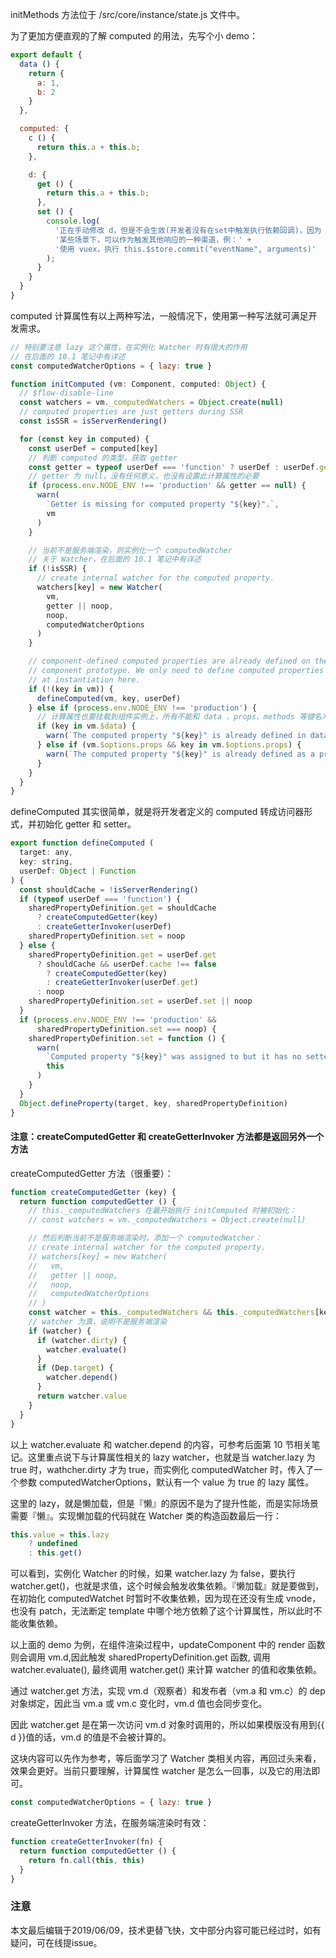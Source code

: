 initMethods 方法位于 /src/core/instance/state.js 文件中。

为了更加方便直观的了解 computed 的用法，先写个小 demo：

``` javascript
export default {
  data () {
    return {
      a: 1,
      b: 2
    }
  },

  computed: {
    c () {
      return this.a + this.b;
    },

    d: {
      get () {
        return this.a + this.b;
      },
      set () {
        console.log(
          '正在手动修改 d，但是不会生效(开发者没有在set中触发执行依赖回调)，因为 d 作为 观察者，只依赖于 a 和 b' +
          '某些场景下，可以作为触发其他响应的一种渠道，例：' +
          '使用 vuex，执行 this.$store.commit("eventName", arguments)'
        );
      }
    }
  }
}
```

computed 计算属性有以上两种写法，一般情况下，使用第一种写法就可满足开发需求。

``` javascript
// 特别要注意 lazy 这个属性，在实例化 Watcher 时有很大的作用
// 在后面的 10.1 笔记中有详述
const computedWatcherOptions = { lazy: true }

function initComputed (vm: Component, computed: Object) {
  // $flow-disable-line
  const watchers = vm._computedWatchers = Object.create(null)
  // computed properties are just getters during SSR
  const isSSR = isServerRendering()

  for (const key in computed) {
    const userDef = computed[key]
    // 判断 computed 的类型，获取 getter
    const getter = typeof userDef === 'function' ? userDef : userDef.get
    // getter 为 null，没有任何意义，也没有设置此计算属性的必要
    if (process.env.NODE_ENV !== 'production' && getter == null) {
      warn(
        `Getter is missing for computed property "${key}".`,
        vm
      )
    }

    // 当前不是服务端渲染，则实例化一个 computedWatcher
    // 关于 Watcher，在后面的 10.1 笔记中有详述
    if (!isSSR) {
      // create internal watcher for the computed property.
      watchers[key] = new Watcher(
        vm,
        getter || noop,
        noop,
        computedWatcherOptions
      )
    }

    // component-defined computed properties are already defined on the
    // component prototype. We only need to define computed properties defined
    // at instantiation here.
    if (!(key in vm)) {
      defineComputed(vm, key, userDef)
    } else if (process.env.NODE_ENV !== 'production') {
      // 计算属性也要挂载到组件实例上，所有不能和 data 、props、methods 等键名冲突
      if (key in vm.$data) {
        warn(`The computed property "${key}" is already defined in data.`, vm)
      } else if (vm.$options.props && key in vm.$options.props) {
        warn(`The computed property "${key}" is already defined as a prop.`, vm)
      }
    }
  }
}
```

defineComputed 其实很简单，就是将开发者定义的 computed 转成访问器形式，并初始化 getter 和 setter。

``` javascript
export function defineComputed (
  target: any,
  key: string,
  userDef: Object | Function
) {
  const shouldCache = !isServerRendering()
  if (typeof userDef === 'function') {
    sharedPropertyDefinition.get = shouldCache
      ? createComputedGetter(key)
      : createGetterInvoker(userDef)
    sharedPropertyDefinition.set = noop
  } else {
    sharedPropertyDefinition.get = userDef.get
      ? shouldCache && userDef.cache !== false
        ? createComputedGetter(key)
        : createGetterInvoker(userDef.get)
      : noop
    sharedPropertyDefinition.set = userDef.set || noop
  }
  if (process.env.NODE_ENV !== 'production' &&
      sharedPropertyDefinition.set === noop) {
    sharedPropertyDefinition.set = function () {
      warn(
        `Computed property "${key}" was assigned to but it has no setter.`,
        this
      )
    }
  }
  Object.defineProperty(target, key, sharedPropertyDefinition)
}
```

#### 注意：createComputedGetter 和 createGetterInvoker 方法都是返回另外一个方法

createComputedGetter 方法（很重要）：

``` javascript
function createComputedGetter (key) {
  return function computedGetter () {
    // this._computedWatchers 在最开始执行 initComputed 时被初始化：
    // const watchers = vm._computedWatchers = Object.create(null)

    // 然后判断当前不是服务端渲染时，添加一个 computedWatcher：
    // create internal watcher for the computed property.
    // watchers[key] = new Watcher(
    //   vm,
    //   getter || noop,
    //   noop,
    //   computedWatcherOptions
    // )
    const watcher = this._computedWatchers && this._computedWatchers[key]
    // watcher 为真，说明不是服务端渲染
    if (watcher) {
      if (watcher.dirty) {
        watcher.evaluate()
      }
      if (Dep.target) {
        watcher.depend()
      }
      return watcher.value
    }
  }
}
```

以上 watcher.evaluate 和 watcher.depend 的内容，可参考后面第 10 节相关笔记。这里重点说下与计算属性相关的 lazy watcher，也就是当 watcher.lazy 为 true 时，wathcher.dirty 才为 true，而实例化 computedWatcher 时，传入了一个参数 computedWatcherOptions，默认有一个 value 为 true 的 lazy 属性。

这里的 lazy，就是懒加载，但是『懒』的原因不是为了提升性能，而是实际场景需要『懒』。实现懒加载的代码就在 Watcher 类的构造函数最后一行：

``` javascript
this.value = this.lazy
    ? undefined
    : this.get()
```
可以看到，实例化 Watcher 的时候，如果 watcher.lazy 为 false，要执行 watcher.get()，也就是求值，这个时候会触发收集依赖。『懒加载』就是要做到，在初始化 computedWatchet 时暂时不收集依赖，因为现在还没有生成 vnode，也没有 patch，无法断定 template 中哪个地方依赖了这个计算属性，所以此时不能收集依赖。

以上面的 demo 为例，在组件渲染过程中，updateComponent 中的 render 函数则会调用 vm.d,因此触发 sharedPropertyDefinition.get 函数, 调用 watcher.evaluate(), 最终调用 watcher.get() 来计算 watcher 的值和收集依赖。

通过 watcher.get 方法，实现 vm.d（观察者）和发布者（vm.a 和 vm.c）的 dep 对象绑定，因此当 vm.a 或 vm.c 变化时，vm.d 值也会同步变化。

因此 watcher.get 是在第一次访问 vm.d 对象时调用的，所以如果模版没有用到{{ d }}值的话，vm.d 的值是不会被计算的。

这块内容可以先作为参考，等后面学习了 Watcher 类相关内容，再回过头来看，效果会更好。当前只要理解，计算属性 watcher 是怎么一回事，以及它的用法即可。

``` javascript
const computedWatcherOptions = { lazy: true }
```
createGetterInvoker 方法，在服务端渲染时有效：

``` javascript
function createGetterInvoker(fn) {
  return function computedGetter () {
    return fn.call(this, this)
  }
}
```

### 注意
本文最后编辑于2019/06/09，技术更替飞快，文中部分内容可能已经过时，如有疑问，可在线提issue。